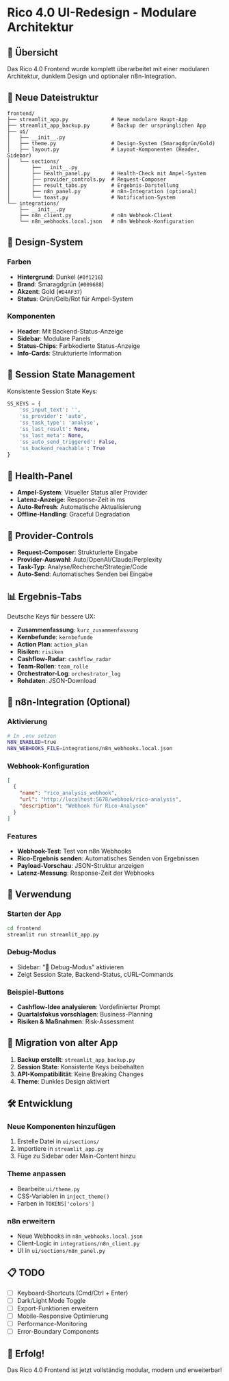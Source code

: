 # Rico 4.0 UI-Redesign - Modulare Architektur

## 🎯 Übersicht

Das Rico 4.0 Frontend wurde komplett überarbeitet mit einer modularen Architektur, dunklem Design und optionaler n8n-Integration.

## 📁 Neue Dateistruktur

```
frontend/
├── streamlit_app.py              # Neue modulare Haupt-App
├── streamlit_app_backup.py       # Backup der ursprünglichen App
├── ui/
│   ├── __init__.py
│   ├── theme.py                  # Design-System (Smaragdgrün/Gold)
│   ├── layout.py                 # Layout-Komponenten (Header, Sidebar)
│   └── sections/
│       ├── __init__.py
│       ├── health_panel.py       # Health-Check mit Ampel-System
│       ├── provider_controls.py  # Request-Composer
│       ├── result_tabs.py        # Ergebnis-Darstellung
│       ├── n8n_panel.py          # n8n-Integration (optional)
│       └── toast.py              # Notification-System
└── integrations/
    ├── __init__.py
    ├── n8n_client.py             # n8n Webhook-Client
    └── n8n_webhooks.local.json   # n8n Webhook-Konfiguration
```

## 🎨 Design-System

### Farben
- **Hintergrund**: Dunkel (`#0f1216`)
- **Brand**: Smaragdgrün (`#009688`)
- **Akzent**: Gold (`#D4AF37`)
- **Status**: Grün/Gelb/Rot für Ampel-System

### Komponenten
- **Header**: Mit Backend-Status-Anzeige
- **Sidebar**: Modulare Panels
- **Status-Chips**: Farbkodierte Status-Anzeige
- **Info-Cards**: Strukturierte Information

## 🔧 Session State Management

Konsistente Session State Keys:
```python
SS_KEYS = {
    'ss_input_text': '',
    'ss_provider': 'auto', 
    'ss_task_type': 'analyse',
    'ss_last_result': None,
    'ss_last_meta': None,
    'ss_auto_send_triggered': False,
    'ss_backend_reachable': True
}
```

## 🚦 Health-Panel

- **Ampel-System**: Visueller Status aller Provider
- **Latenz-Anzeige**: Response-Zeit in ms
- **Auto-Refresh**: Automatische Aktualisierung
- **Offline-Handling**: Graceful Degradation

## 📝 Provider-Controls

- **Request-Composer**: Strukturierte Eingabe
- **Provider-Auswahl**: Auto/OpenAI/Claude/Perplexity
- **Task-Typ**: Analyse/Recherche/Strategie/Code
- **Auto-Send**: Automatisches Senden bei Eingabe

## 📊 Ergebnis-Tabs

Deutsche Keys für bessere UX:
- **Zusammenfassung**: `kurz_zusammenfassung`
- **Kernbefunde**: `kernbefunde`
- **Action Plan**: `action_plan`
- **Risiken**: `risiken`
- **Cashflow-Radar**: `cashflow_radar`
- **Team-Rollen**: `team_rolle`
- **Orchestrator-Log**: `orchestrator_log`
- **Rohdaten**: JSON-Download

## 🔗 n8n-Integration (Optional)

### Aktivierung
```bash
# In .env setzen
N8N_ENABLED=true
N8N_WEBHOOKS_FILE=integrations/n8n_webhooks.local.json
```

### Webhook-Konfiguration
```json
[
  {
    "name": "rico_analysis_webhook",
    "url": "http://localhost:5678/webhook/rico-analysis",
    "description": "Webhook für Rico-Analysen"
  }
]
```

### Features
- **Webhook-Test**: Test von n8n Webhooks
- **Rico-Ergebnis senden**: Automatisches Senden von Ergebnissen
- **Payload-Vorschau**: JSON-Struktur anzeigen
- **Latenz-Messung**: Response-Zeit der Webhooks

## 🚀 Verwendung

### Starten der App
```bash
cd frontend
streamlit run streamlit_app.py
```

### Debug-Modus
- Sidebar: "🔧 Debug-Modus" aktivieren
- Zeigt Session State, Backend-Status, cURL-Commands

### Beispiel-Buttons
- **Cashflow-Idee analysieren**: Vordefinierter Prompt
- **Quartalsfokus vorschlagen**: Business-Planning
- **Risiken & Maßnahmen**: Risk-Assessment

## 🔄 Migration von alter App

1. **Backup erstellt**: `streamlit_app_backup.py`
2. **Session State**: Konsistente Keys beibehalten
3. **API-Kompatibilität**: Keine Breaking Changes
4. **Theme**: Dunkles Design aktiviert

## 🛠️ Entwicklung

### Neue Komponenten hinzufügen
1. Erstelle Datei in `ui/sections/`
2. Importiere in `streamlit_app.py`
3. Füge zu Sidebar oder Main-Content hinzu

### Theme anpassen
- Bearbeite `ui/theme.py`
- CSS-Variablen in `inject_theme()`
- Farben in `TOKENS['colors']`

### n8n erweitern
- Neue Webhooks in `n8n_webhooks.local.json`
- Client-Logic in `integrations/n8n_client.py`
- UI in `ui/sections/n8n_panel.py`

## 📋 TODO

- [ ] Keyboard-Shortcuts (Cmd/Ctrl + Enter)
- [ ] Dark/Light Mode Toggle
- [ ] Export-Funktionen erweitern
- [ ] Mobile-Responsive Optimierung
- [ ] Performance-Monitoring
- [ ] Error-Boundary Components

## 🎉 Erfolg!

Das Rico 4.0 Frontend ist jetzt vollständig modular, modern und erweiterbar!

